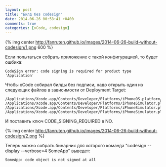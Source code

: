 ```yaml
---
layout: post
title: "Билд без codesign"
date: 2014-06-26 00:58:41 +0400
comments: true
categories: [xCode, codesign]
---
```


{% img center http://fanruten.github.io/images/2014-06-26-build-without-codesign/1.png 600 %}

Если попытаться собрать приложение с такой конфигурацией, то будет ошбика:
```
CodeSign error: code signing is required for product type 'Application'  
```
Чтобы xCode собирал билды без подписи, надо открыть один из следующих файлов в зависимости от Deployment Target:
```
/Applications/Xcode.app/Contents/Developer/Platforms/iPhoneOS.platform/Developer/SDKs/iPhoneOS7.1.sdk/SDKSettings.plist  
/Applications/Xcode.app/Contents/Developer/Platforms/iPhoneSimulator.platform/Developer/SDKs/iPhoneSimulator6.1.sdk/SDKSettings.plist  
/Applications/Xcode.app/Contents/Developer/Platforms/iPhoneSimulator.platform/Developer/SDKs/iPhoneSimulator7.0.sdk/SDKSettings.plist  
/Applications/Xcode.app/Contents/Developer/Platforms/iPhoneSimulator.platform/Developer/SDKs/iPhoneSimulator7.1.sdk/SDKSettings.plist  
```
И поставить ключ CODE_SIGNING_REQUIRED в NO.

{% img center http://fanruten.github.io/images/2014-06-26-build-without-codesign/2.png %}

Теперь можно собрать бинарник для которого команда "codesign --display --verbose=4 SomeApp" выведет:
```
SomeApp: code object is not signed at all  
```

